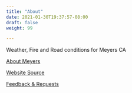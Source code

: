 ```yaml
---
title: "About"
date: 2021-01-30T19:37:57-08:00
draft: false
weight: 99

---
```


Weather, Fire and Road conditions for Meyers CA

<a target="_blank" href="https://en.wikipedia.org/wiki/Meyers,_California">About Meyers</a> 

<a target="_blank" href="https://github.com/andyl/xmeyers">Website Source</a> 

<a target="_blank" href="https://github.com/andyl/xmeyers/issues">Feedback & Requests</a> 

